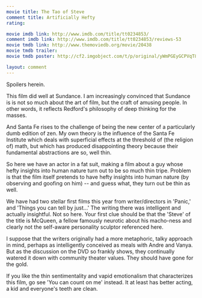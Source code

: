 ```yaml
---
movie title: The Tao of Steve
comment title: Artificially Hefty
rating: 

movie imdb link: http://www.imdb.com/title/tt0234853/
comment imdb link: http://www.imdb.com/title/tt0234853/reviews-53
movie tmdb link: http://www.themoviedb.org/movie/20438
movie tmdb trailer: 
movie tmdb poster: http://cf2.imgobject.com/t/p/original/yWmPGEyGCPVqT8XSEXazQZ5PSM0.jpg

layout: comment
---
```


Spoilers herein.

This film did well at Sundance. I am increasingly convinced that Sundance is is not so much about the art of film, but the craft of amusing people. In other words, it reflects Redford's philosophy of deep thinking for the masses.

And Santa Fe rises to the challenge of being the new center of a particularly dumb edition of zen. My own theory is the influence of the Santa Fe Institute which deals with superficial effects at the threshold of (the religion of) math, but which has produced disappointing theory because their fundamental abstractions are so, well thin.

So here we have an actor in a fat suit, making a film about a guy whose hefty insights into human nature turn out to be so much thin tripe. Problem is that the film itself pretends to have hefty insights into human nature (by observing and goofing on him) -- and guess what, they turn out be thin as well.

We have had two stellar first films this year from writer/directors in 'Panic,' and 'Things you can tell by just...' The writing there was intelligent and actually insightful. Not so here. Your first clue should be that the 'Steve' of the title is McQueen, a fellow famously neurotic about his macho-ness and clearly not the self-aware personality sculptor referenced here. 

I suppose that the writers originally had a more metaphoric, talky approach in mind, perhaps as intelligently conceived as meals with Andre and Vanya. But as the discussion on the DVD so frankly shows, they continually watered it down with community theater values. They should have gone for the gold.

If you like the thin sentimentality and vapid emotionalism that characterizes this film, go see 'You can count on me' instead. It at least has better acting, a kid and everyone's teeth are clean.